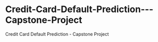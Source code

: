 # Credit-Card-Default-Prediction---Capstone-Project
Credit Card Default Prediction - Capstone Project
